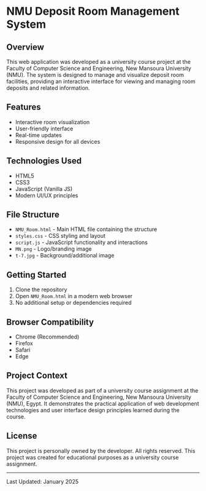 # NMU Deposit Room Management System

## Overview
This web application was developed as a university course project at the Faculty of Computer Science and Engineering, New Mansoura University (NMU). The system is designed to manage and visualize deposit room facilities, providing an interactive interface for viewing and managing room deposits and related information.

## Features
- Interactive room visualization
- User-friendly interface
- Real-time updates
- Responsive design for all devices

## Technologies Used
- HTML5
- CSS3
- JavaScript (Vanilla JS)
- Modern UI/UX principles

## File Structure
- `NMU_Room.html` - Main HTML file containing the structure
- `styles.css` - CSS styling and layout
- `script.js` - JavaScript functionality and interactions
- `MN.png` - Logo/branding image
- `t-7.jpg` - Background/additional image

## Getting Started
1. Clone the repository
2. Open `NMU_Room.html` in a modern web browser
3. No additional setup or dependencies required

## Browser Compatibility
- Chrome (Recommended)
- Firefox
- Safari
- Edge

## Project Context
This project was developed as part of a university course assignment at the Faculty of Computer Science and Engineering, New Mansoura University (NMU), Egypt. It demonstrates the practical application of web development technologies and user interface design principles learned during the course.

## License
This project is personally owned by the developer. All rights reserved. This project was created for educational purposes as a university course assignment.

---
Last Updated: January 2025